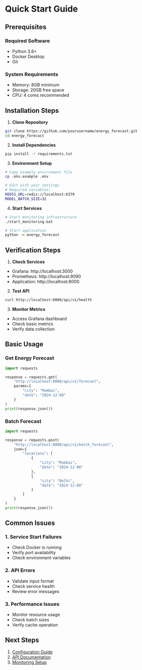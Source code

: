 # Quick Start Guide

## Prerequisites

### Required Software
- Python 3.8+
- Docker Desktop
- Git

### System Requirements
- Memory: 8GB minimum
- Storage: 20GB free space
- CPU: 4 cores recommended

## Installation Steps

1. **Clone Repository**
```bash
git clone https://github.com/yourusername/energy_forecast.git
cd energy_forecast
```

2. **Install Dependencies**
```bash
pip install -r requirements.txt
```

3. **Environment Setup**
```bash
# Copy example environment file
cp .env.example .env

# Edit with your settings
# Required variables:
REDIS_URL=redis://localhost:6379
MODEL_BATCH_SIZE=32
```

4. **Start Services**
```bash
# Start monitoring infrastructure
./start_monitoring.bat

# Start application
python -m energy_forecast
```

## Verification Steps

1. **Check Services**
- Grafana: http://localhost:3000
- Prometheus: http://localhost:9090
- Application: http://localhost:8000

2. **Test API**
```bash
curl http://localhost:8000/api/v1/health
```

3. **Monitor Metrics**
- Access Grafana dashboard
- Check basic metrics
- Verify data collection

## Basic Usage

### Get Energy Forecast
```python
import requests

response = requests.get(
    "http://localhost:8000/api/v1/forecast",
    params={
        "city": "Mumbai",
        "date": "2024-12-08"
    }
)
print(response.json())
```

### Batch Forecast
```python
import requests

response = requests.post(
    "http://localhost:8000/api/v1/batch_forecast",
    json={
        "locations": [
            {
                "city": "Mumbai",
                "date": "2024-12-08"
            },
            {
                "city": "Delhi",
                "date": "2024-12-08"
            }
        ]
    }
)
print(response.json())
```

## Common Issues

### 1. Service Start Failures
- Check Docker is running
- Verify port availability
- Check environment variables

### 2. API Errors
- Validate input format
- Check service health
- Review error messages

### 3. Performance Issues
- Monitor resource usage
- Check batch sizes
- Verify cache operation

## Next Steps

1. [Configuration Guide](configuration.md)
2. [API Documentation](../api/overview.md)
3. [Monitoring Setup](../deployment/monitoring_setup.md)
